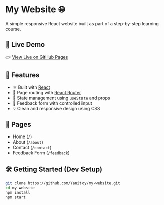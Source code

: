 # My Website 🌐

A simple responsive React website built as part of a step-by-step learning course.

## 🚀 Live Demo

👉 [View Live on GitHub Pages](https://yanitoy.github.io/my-website)

## 📁 Features

- ⚛️ Built with [React](https://reactjs.org/)
- 🧭 Page routing with [React Router](https://reactrouter.com/)
- 🧠 State management using `useState` and props
- 💬 Feedback form with controlled input
- 💡 Clean and responsive design using CSS

## 🧱 Pages

- Home (`/`)
- About (`/about`)
- Contact (`/contact`)
- Feedback Form (`/feedback`)

## 🛠️ Getting Started (Dev Setup)

```bash
git clone https://github.com/Yanitoy/my-website.git
cd my-website
npm install
npm start
